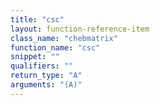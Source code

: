 ```yaml
---
title: "csc"
layout: function-reference-item
class_name: "chebmatrix"
function_name: "csc"
snippet: ""
qualifiers: ""
return_type: "A"
arguments: "(A)"
---
```


<pre class="help-text"></pre>
